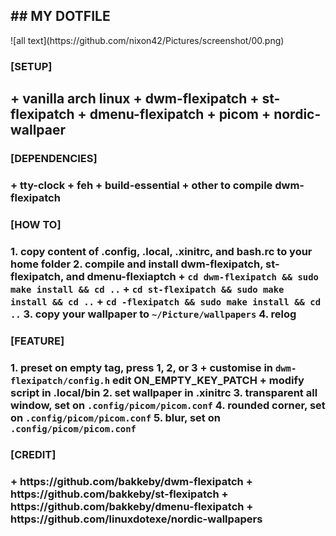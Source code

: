 <h2>## MY DOTFILE</h2>
![all text](https://github.com/nixon42/Pictures/screenshot/00.png)
<h3>[SETUP]<h2>
 + vanilla arch linux
 + dwm-flexipatch
 + st-flexipatch
 + dmenu-flexipatch
 + picom
 + nordic-wallpaer

<h3>[DEPENDENCIES]<h3>
 + tty-clock
 + feh
 + build-essential
 + other to compile dwm-flexipatch

<h3>[HOW TO]<h3>
 1. copy content of  .config, .local, .xinitrc, and bash.rc to your home folder
 2. compile and install dwm-flexipatch, st-flexipatch, and dmenu-flexiaptch
    + <code>cd dwm-flexipatch && sudo make install && cd ..</code>
    + <code>cd st-flexipatch && sudo make install && cd ..</code>
    + <code>cd -flexipatch && sudo make install && cd ..</code>
 3. copy your wallpaper to <code>~/Picture/wallpapers</code>
 4. relog

<h3>[FEATURE]<h3>
 1. preset on empty tag, press 1, 2, or 3
    + customise in <code>dwm-flexipatch/config.h</code> edit ON_EMPTY_KEY_PATCH
    + modify script in .local/bin
 2. set wallpaper in .xinitrc
 3. transparent all window, set on <code>.config/picom/picom.conf</code>
 4. rounded corner, set on <code>.config/picom/picom.conf</code>
 5. blur, set on <code>.config/picom/picom.conf</code>

<h3>[CREDIT]<h3>
 + https://github.com/bakkeby/dwm-flexipatch
 + https://github.com/bakkeby/st-flexipatch
 + https://github.com/bakkeby/dmenu-flexipatch
 + https://github.com/linuxdotexe/nordic-wallpapers
